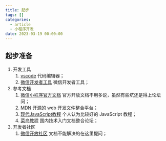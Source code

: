 ```yaml
---
title: 起步
tags: []
categories:
  - article
  - 小程序开发
date: 2023-03-19 00:00:00
---
```


## 起步准备

1. 开发工具
   1. [vscode](https://code.visualstudio.com/) 代码编辑器；
   2. [微信开发者工具](https://developers.weixin.qq.com/miniprogram/dev/devtools/download.html) 微信开发者工具；
2. 参考文档
   1. [微信小程序官方文档](https://developers.weixin.qq.com/miniprogram/dev/framework/quickstart/code.html#JSON-%E9%85%8D%E7%BD%AE) 官方开放文档不用多说，虽然有些坑还是得上论坛问；
   2. [MDN](https://developer.mozilla.org/en-US/) 开源的 web 开发文件整合平台；
   3. [现代JavaScript教程](https://zh.javascript.info/) 个人认为比较好的 JavaScript 教程；
   4. [菜鸟教程](https://www.runoob.com/) 国内技术入门文档整合论坛；
3. 开发者社区
   1. [微信开放社区](https://developers.weixin.qq.com/community/develop/question) 文档不能解决的在这里提问；